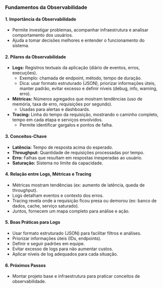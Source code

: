 ### Fundamentos da Observabilidade

#### 1. Importância da Observabilidade

- Permite investigar problemas, acompanhar infraestrutura e analisar comportamento dos usuários.
- Ajuda a tomar decisões melhores e entender o funcionamento do sistema.

#### 2. Pilares da Observabilidade

- **Logs:** Registros textuais da aplicação (diário de eventos, erros, execuções).
  - Exemplo: chamada de endpoint, método, tempo de duração.
  - Dica: usar formato estruturado (JSON), priorizar informações úteis, manter padrão, evitar excesso e definir níveis (debug, info, warning, erro).
- **Métricas:** Números agregados que mostram tendências (uso de memória, taxa de erro, requisições por segundo).
  - Usadas para alertas e dashboards.
- **Tracing:** Linha do tempo da requisição, mostrando o caminho completo, tempo em cada etapa e serviços envolvidos.
  - Permite identificar gargalos e pontos de falha.

#### 3. Conceitos-Chave

- **Latência:** Tempo de resposta acima do esperado.
- **Throughput:** Quantidade de requisições processadas por tempo.
- **Erro:** Falhas que resultam em respostas inesperadas ao usuário.
- **Saturação:** Sistema no limite da capacidade.

#### 4. Relação entre Logs, Métricas e Tracing

- Métricas mostram tendências (ex: aumento de latência, queda de throughput).
- Logs detalham eventos e contexto dos erros.
- Tracing revela onde a requisição ficou presa ou demorou (ex: banco de dados, cache, serviço saturado).
- Juntos, fornecem um mapa completo para análise e ação.

#### 5. Boas Práticas para Logs

- Usar formato estruturado (JSON) para facilitar filtros e análises.
- Priorizar informações úteis (IDs, endpoints).
- Definir e seguir padrões em equipe.
- Evitar excesso de logs para não aumentar custos.
- Aplicar níveis de log adequados para cada situação.

#### 6. Próximos Passos

- Montar projeto base e infraestrutura para praticar conceitos de observabilidade.
